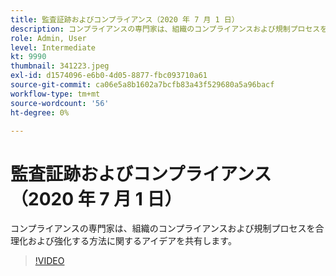 ```yaml
---
title: 監査証跡およびコンプライアンス（2020 年 7 月 1 日）
description: コンプライアンスの専門家は、組織のコンプライアンスおよび規制プロセスを合理化および強化する方法に関するアイデアを共有します。
role: Admin, User
level: Intermediate
kt: 9990
thumbnail: 341223.jpeg
exl-id: d1574096-e6b0-4d05-8877-fbc093710a61
source-git-commit: ca06e5a8b1602a7bcfb83a43f529680a5a96bacf
workflow-type: tm+mt
source-wordcount: '56'
ht-degree: 0%

---
```


# 監査証跡およびコンプライアンス（2020 年 7 月 1 日）

コンプライアンスの専門家は、組織のコンプライアンスおよび規制プロセスを合理化および強化する方法に関するアイデアを共有します。

>[!VIDEO](https://video.tv.adobe.com/v/341223/?quality=12&learn=on)

